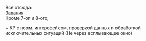 Всё отсюда:  
[Задания](https://github.com/ivtipm/HCI/blob/master/%D0%A7%D0%9C%D0%92.%20%D0%97%D0%B0%D0%B4%D0%B0%D0%BD%D0%B8%D1%8F.pdf)</br>
Кроме 7-ог и 8-ого;

\+ КР с норм. интерефейсом, проверкой данных и обработкой исключительных ситуаций (Не через всплывающее окно)
